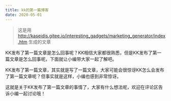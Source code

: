 ```yaml
---
title: kk的第一篇博客
date: 2020-05-01
---
```


> 这是用 http://kaseidis.gitee.io/interesting_gadgets/marketing_generator/index.htm 生成的文章

KK发布了第一篇文章是怎么回事呢？KK相信大家都很熟悉，但是KK发布了第一篇文章是怎么回事呢，下面就让小编带大家一起了解吧。

KK发布了第一篇文章，其实就是写了一篇文章，大家可能会很惊讶KK怎么会发布了第一篇文章呢？但事实就是这样，小编也感到非常惊讶。

这就是关于KK发布了第一篇文章的事情了，大家有什么想法呢，欢迎在评论区告诉小编一起讨论哦！